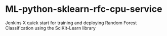 # ML-python-sklearn-rfc-cpu-service
Jenkins X quick start for training and deploying Random Forest Classification using the SciKit-Learn library
